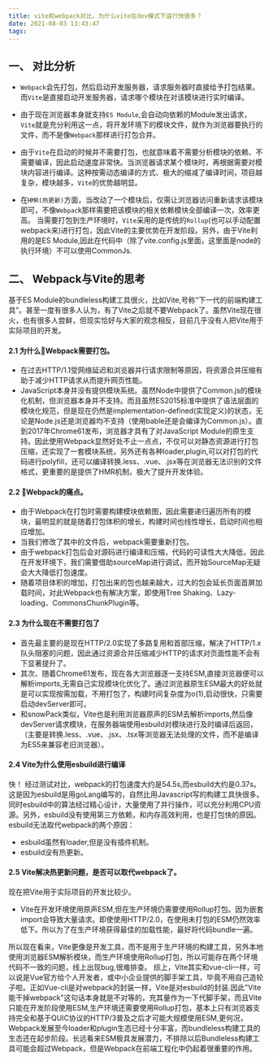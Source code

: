 ```yaml
---
title: vite和webpack对比，为什么vite在dev模式下运行快很多？
date: 2021-08-03 13:43:47
tags:
---
```


<meta name="referrer" content="no-referrer"/>

## 一、 对比分析
* `Webpack`会先打包，然后启动开发服务器，请求服务器时直接给予打包结果。而`Vite`是直接启动开发服务器，请求哪个模块在对该模块进行实时编译。

* 由于现在浏览器本身就支持`ES Module`,会自动向依赖的Module发出请求，`Vite`就是充分利用这一点，将开发环境下的模块文件，就作为浏览器要执行的文件，而不是像`Webpack`那样进行打包合并。
* 由于`Vite`在启动的时候并不需要打包，也就意味着不需要分析模块的依赖、不需要编译，因此启动速度非常快。当浏览器请求某个模块时，再根据需要对模块内容进行编译。这种按需动态编译的方式、极大的缩减了编译时间，项目越复杂，模块越多，`Vite`的优势越明显。
* 在`HMR(热更新)`方面，当改动了一个模块后，仅需让浏览器访问重新请求该模块即可，不像`Webpac`k那样需要把该模块的相关依赖模块全部编译一次，效率更高。
当需要打包到生产环境时，`Vite`采用的是传统的`Rollup`(也可以手动配置webpack来)进行打包，因此Vite的主要优势在开发阶段。另外，由于Vite利用的是ES Module,因此在代码中（除了vite.config.js里面，这里面是node的执行环境）不可以使用CommonJs.

## 二、 Webpack与Vite的思考

基于ES Module的bundleless构建工具很火，比如Vite,号称“下一代的前端构建工具”。甚至一度有很多人认为，有了Vite之后就不要Webpack了。虽然Vite现在很火，也有很多人尝鲜，但现实恰好与大家的观念相反，目前几乎没有人把Vite用于实际项目的开发。

#### 2.1 为什么Webpack需要打包。

* 在过去HTTP/1.1受网络延迟和浏览器并行请求限制等原因，将资源合并压缩有助于减少HTTP请求从而提升网页性能。
* JavaScript本身并没有提供模块系统。虽然Node中提供了Common.js的模块化机制，但浏览器本身并不支持。而且虽然ES2015标准中提供了语法层面的模块化规范，但是现在仍然是implementation-defined(实现定义)的状态，无论是Node.js还是浏览器均不支持（使用bable还是会编译为Common.js）。直到2017年Chrome61发布，浏览器才具有了对JavaScript Module的原生支持。因此使用Webpack显然好处不止一点点，不仅可以对静态资源进行打包压缩，还实现了一套模块系统，另外还有各种loader,plugin,可以对打包的代码进行polyfill，还可以编译转换.less、.vue、.jsx等在浏览器无法识别的文件格式，更重要的是提供了HMR机制，极大了提升开发体验。

#### 2.2 Webpack的痛点。

* 由于Webpack在打包时需要构建模块依赖图，因此需要递归遍历所有的模块，最明显的就是随着打包体积的增长，构建时间也线性增长，启动时间也相应增加。
* 当我们修改了其中的文件后，webpack需要重新打包。
* 由于webpack打包后会对源码进行编译和压缩，代码的可读性大大降低，因此在开发环境下，我们需要借助sourceMap进行调试，而开始SourceMap无疑会大大降低打包速度。
* 随着项目体积的增加，打包出来的包也越来越大，过大的包会延长页面首屏加载时间，对此Webpack也有解决方案，即使用Tree Shaking、Lazy-loading、CommonsChunkPlugin等。

#### 2.3 为什么现在不需要打包了
* 首先最主要的是现在HTTP/2.0实现了多路复用和首部压缩，解决了HTTP/1.x队头阻塞的问题，因此通过资源合并压缩减少HTTP的请求对页面性能不会有下显著提升了。
* 其次、随着Chrome61发布，现在各大浏览器逐一支持ESM,直接浏览器便可以解析imports,无需自己实现模块化优化了。通过浏览器原生ESM最大的好处就是可以实现按需加载，不用打包了，构建时间复杂度为o(1),启动很快，只需要启动devServer即可。
* 和snowPack类似，Vite也是利用浏览器原声的ESM去解析imports,然后像devServer请求模块，在服务器端使用esbuild对模块进行及时编译后返回，（主要是转换.less、.vue、.jsx、.tsx等浏览器无法处理的文件，而不是编译为ES5来兼容老旧浏览器）。

#### 2.4 Vite为什么使用esbuild进行编译
快！
经过测试对比，webpack的打包速度大约是54.5s,而esbuild大约是0.37s。这是因为esbuild是用goLang编写的，自然比用Javascript写的构建工具快很多。同时esbuild中的算法经过精心设计，大量使用了并行操作，可以充分利用CPU资源。另外，esbuild没有使用第三方依赖，和内存高效利用，也是打包快的原因。
esbuild无法取代webpack的两个原因：
* esbuild虽然有loader,但是没有插件机制。
* esbuild没有热更新。

#### 2.5 Vite解决热更新问题，是否可以取代webpack了。
现在把Vite用于实际项目的开发比较少。
* Vite在开发环境使用原声ESM,但在生产环境仍需要使用Rollup打包。因为嵌套import会导致大量请求。即使使用HTTP/2.0，在使用未打包的ESM仍然效率低下。所以为了在生产环境获得最佳的加载性能，最好将代码bundle一遍。

所以现在看来，Vite更像是开发工具，而不是用于生产环境的构建工具，另外本地使用浏览器ESM解析模块，而生产环境使用Rollup打包，所以可能存在两个环境代码不一致的问题，线上出现bug,很难排查。
综上，Vite其实和vue-cli一样，可以说是Vue官方给个人开发者，或中小企业提供的脚手架工具，毕竟不用自己造轮子啦。正如Vue-cli是对webpack的封装一样，Vite是对esbuild的封装.因此"Vite能干掉webpack"这句话本身就是不对等的，充其量作为一下代脚手架，而且Vite只能在开发阶段使用ESM,生产环境还需要使用Rollup打包，基本上只有浏览器支持完全和基于QUIC协议的HTTP/3普及之后才可能大规模使用ESM,更何况，Webpack发展至今loader和plugin生态已经十分丰富，而bundleless构建工具的生态还在起步阶段。长远看来ESM极具发展潜力，不排除以后Bundleless构建工具可能会超过Webpack，但是Webpack在前端工程化中仍起着很重要的作用。